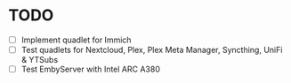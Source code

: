 # TODO

- [ ] Implement quadlet for Immich
- [ ] Test quadlets for Nextcloud, Plex, Plex Meta Manager, Syncthing, UniFi & YTSubs
- [ ] Test EmbyServer with Intel ARC A380
